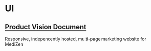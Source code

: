# UI

## [Product Vision Document](https://www.notion.so/meds/Product-Vision-3bad180a0bc24c09b27d1b9c4f30c4ba)


Responsive, independently hosted, multi-page marketing website for MediZen
